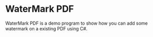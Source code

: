 ﻿# WaterMark PDF

WaterMark PDF is a demo program to show how you can add some watermark on a existing PDF using C#.